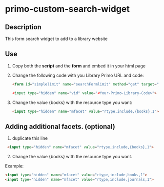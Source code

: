 # primo-custom-search-widget
## Description

This form search widget to add to a library website

## Use

1. Copy both the <b>script</b> and the <b>form</b> and embed it in your html page

2. Change the following code with you Library Primo URL and code:
    ```html
    <form id="simplelimit" name="searchFormlimit" method="get" target="_blank" action="<Your-Primo-Library-URL>/discovery/search"

    <input type="hidden" name="vid" value="<Your-Primo-Library-Code>">
    ```
3. Change the  value {books} with the resource type you want:
    ```html
    <input type="hidden" name="mfacet" value="rtype,include,{books},1">
    ```

## Adding additional facets. (optional)
1. duplicate this line
```html
 <input type="hidden" name="mfacet" value="rtype,include,{books},1">
```
2. Change the value {books} with the resource type you want.

Example:
```html
<input type="hidden" name="mfacet" value="rtype,include,books,1">
<input type="hidden" name="mfacet" value="rtype,include,journals,1">
```

